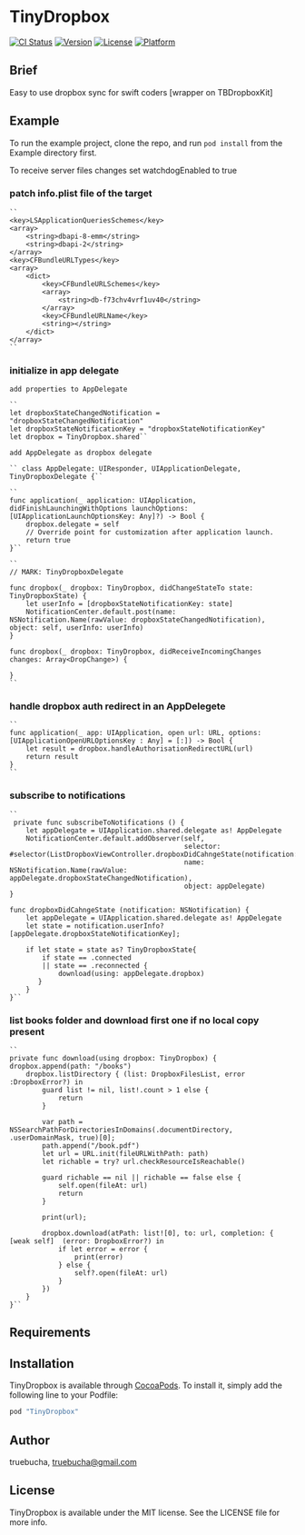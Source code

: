 # TinyDropbox

[![CI Status](http://img.shields.io/travis/truebucha/TinyDropbox.svg?style=flat)](https://travis-ci.org/truebucha/TinyDropbox)
[![Version](https://img.shields.io/cocoapods/v/TinyDropbox.svg?style=flat)](http://cocoapods.org/pods/TinyDropbox)
[![License](https://img.shields.io/cocoapods/l/TinyDropbox.svg?style=flat)](http://cocoapods.org/pods/TinyDropbox)
[![Platform](https://img.shields.io/cocoapods/p/TinyDropbox.svg?style=flat)](http://cocoapods.org/pods/TinyDropbox)

## Brief

Easy to use dropbox sync for swift coders [wrapper on TBDropboxKit]

## Example

To run the example project, clone the repo, and run `pod install` from the Example directory first.

To receive server files changes set watchdogEnabled to true 

### patch info.plist file of the target

    ``
    <key>LSApplicationQueriesSchemes</key>
    <array>
		<string>dbapi-8-emm</string>
		<string>dbapi-2</string>
	</array>
	<key>CFBundleURLTypes</key>
	<array>
		<dict>
			<key>CFBundleURLSchemes</key>
			<array>
				<string>db-f73chv4vrf1uv40</string>
			</array>
			<key>CFBundleURLName</key>
			<string></string>
		</dict>
	</array>
    ``

### initialize in app delegate
    
    add properties to AppDelegate
    
    ``
    let dropboxStateChangedNotification = "dropboxStateChangedNotification"
    let dropboxStateNotificationKey = "dropboxStateNotificationKey"
    let dropbox = TinyDropbox.shared``
    
    add AppDelegate as dropbox delegate
    
    `` class AppDelegate: UIResponder, UIApplicationDelegate, TinyDropboxDelegate {``
    
    ``
    func application(_ application: UIApplication, didFinishLaunchingWithOptions launchOptions: [UIApplicationLaunchOptionsKey: Any]?) -> Bool {
        dropbox.delegate = self
        // Override point for customization after application launch.
        return true
    }``
    
    ``
    // MARK: TinyDropboxDelegate

    func dropbox(_ dropbox: TinyDropbox, didChangeStateTo state: TinyDropboxState) {
        let userInfo = [dropboxStateNotificationKey: state]
        NotificationCenter.default.post(name: NSNotification.Name(rawValue: dropboxStateChangedNotification), object: self, userInfo: userInfo)
    }
    
    func dropbox(_ dropbox: TinyDropbox, didReceiveIncomingChanges changes: Array<DropChange>) {

    }
    ``
### handle dropbox auth redirect in an AppDelegete
    
    ``
    func application(_ app: UIApplication, open url: URL, options: [UIApplicationOpenURLOptionsKey : Any] = [:]) -> Bool {
        let result = dropbox.handleAuthorisationRedirectURL(url)
        return result
    }
    ``

### subscribe to notifications

    ``
     private func subscribeToNotifications () {
        let appDelegate = UIApplication.shared.delegate as! AppDelegate
        NotificationCenter.default.addObserver(self,
                                               selector: #selector(ListDropboxViewController.dropboxDidCahngeState(notification:)),
                                               name: NSNotification.Name(rawValue: appDelegate.dropboxStateChangedNotification),
                                               object: appDelegate)
    }

    func dropboxDidCahngeState (notification: NSNotification) {
        let appDelegate = UIApplication.shared.delegate as! AppDelegate
        let state = notification.userInfo?[appDelegate.dropboxStateNotificationKey];
        
        if let state = state as? TinyDropboxState{
            if state == .connected
            || state == .reconnected {
                download(using: appDelegate.dropbox)
           }
        }
    }``
    
### list books folder and download first one if no local copy present
    
    ``
    private func download(using dropbox: TinyDropbox) {
    dropbox.append(path: "/books")
        dropbox.listDirectory { (list: DropboxFilesList, error :DropboxError?) in
            guard list != nil, list!.count > 1 else {
                return
            }
            
            var path = NSSearchPathForDirectoriesInDomains(.documentDirectory, .userDomainMask, true)[0];
            path.append("/book.pdf")
            let url = URL.init(fileURLWithPath: path)
            let richable = try? url.checkResourceIsReachable()
            
            guard richable == nil || richable == false else {
                self.open(fileAt: url)
                return
            }
            
            print(url);
            
            dropbox.download(atPath: list![0], to: url, completion: { [weak self]  (error: DropboxError?) in
                if let error = error {
                    print(error)
                } else {
                    self?.open(fileAt: url)
                }
            })
        }
    }``

## Requirements

## Installation

TinyDropbox is available through [CocoaPods](http://cocoapods.org). To install
it, simply add the following line to your Podfile:

```ruby
pod "TinyDropbox"
```

## Author

truebucha, truebucha@gmail.com

## License

TinyDropbox is available under the MIT license. See the LICENSE file for more info.
